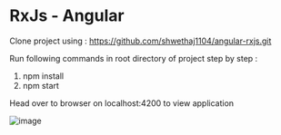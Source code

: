 # RxJs - Angular

Clone project using : https://github.com/shwethaj1104/angular-rxjs.git

Run following commands in root directory of project step by step : 

1. npm install
2. npm start


Head over to browser on localhost:4200 to view application

![image](https://user-images.githubusercontent.com/107784718/192756446-5ce42f7f-9cb5-4900-8cad-69519b620f65.png)

